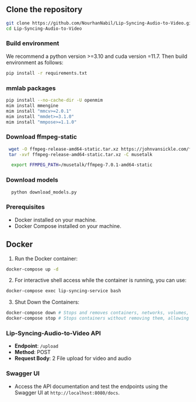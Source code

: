 

## Clone the repository
```bash
git clone https://github.com/NourhanNabil/Lip-Syncing-Audio-to-Video.git
cd Lip-Syncing-Audio-to-Video
```

### Build environment

We recommend a python version >=3.10 and cuda version =11.7. Then build environment as follows:

``` bash 
pip install -r requirements.txt
```

### mmlab packages
``` bash 
pip install --no-cache-dir -U openmim 
mim install mmengine 
mim install "mmcv>=2.0.1" 
mim install "mmdet>=3.1.0" 
mim install "mmpose>=1.1.0" 
```
### Download ffmpeg-static
``` bash
 wget -O ffmpeg-release-amd64-static.tar.xz https://johnvansickle.com/ffmpeg/releases/ffmpeg-release-amd64-static.tar.xz
 tar -xvf ffmpeg-release-amd64-static.tar.xz -C musetalk
```
``` bash
  export FFMPEG_PATH=/musetalk/ffmpeg-7.0.1-amd64-static
``` 

### Download models
``` bash
  python download_models.py
``` 

### Prerequisites
- Docker installed on your machine.
- Docker Compose installed on your machine.

## Docker

1. Run the Docker container:
``` bash 
docker-compose up -d
```
2. For interactive shell access while the container is running, you can use:
``` bash 
docker-compose exec lip-syncing-service bash
```
3. Shut Down the Containers:
```bash
docker-compose down # Stops and removes containers, networks, volumes, and other services.
docker-compose stop # Stops containers without removing them, allowing you to start them again later.
```

### Lip-Syncing-Audio-to-Video API
- **Endpoint**: `/upload`
- **Method**: POST
- **Request Body**: 2 File upload for video and audio

### Swagger UI
- Access the API documentation and test the endpoints using the Swagger UI at `http://localhost:8080/docs`. 








